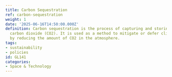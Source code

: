 ```yaml
---
title: Carbon Sequestration
ref: carbon-sequestration
weight: 1
date: '2025-06-16T14:50:00.000Z'
definition: Carbon sequestration is the process of capturing and storing atmospheric
  carbon dioxide (CO2). It is used as a method to mitigate or defer climate change
  by reducing the amount of CO2 in the atmosphere.
tags:
- sustainability
- policies
id: GL141
categories:
- Space & Technology
---
```


